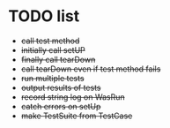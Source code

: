 # TODO list
- ~~call test method~~
- ~~initially call setUP~~
- ~~finally call tearDown~~
- ~~call tearDown even if test method fails~~
- ~~run multiple tests~~
- ~~output results of tests~~
- ~~record string log on WasRun~~
- ~~catch errors on setUp~~
- ~~make TestSuite from TestCase~~